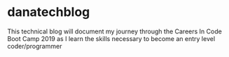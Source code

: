 # danatechblog
This technical blog will document my journey through the Careers In Code Boot Camp 2019 as I learn the skills necessary to become an entry level coder/programmer
